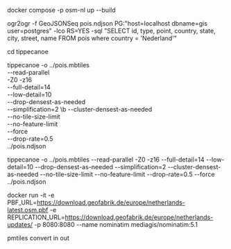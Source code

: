 docker compose -p osm-nl up --build

ogr2ogr -f GeoJSONSeq pois.ndjson PG:"host=localhost dbname=gis user=postgres" -lco RS=YES -sql "SELECT id, type, point, country, state, city, street, name FROM pois where country = 'Nederland'"

cd tippecanoe

tippecanoe -o ../pois.mbtiles \
 --read-parallel \
 -Z0 -z16 \
 --full-detail=14 \
 --low-detail=10 \
 --drop-densest-as-needed \
 --simplification=2 \b
--cluster-densest-as-needed \
 --no-tile-size-limit \
 --no-feature-limit \
 --force \
 --drop-rate=0.5 \
 ../pois.ndjson

tippecanoe -o ../pois.mbtiles --read-parallel -Z0 -z16 --full-detail=14 --low-detail=10 --drop-densest-as-needed --simplification=2 --cluster-densest-as-needed --no-tile-size-limit --no-feature-limit --drop-rate=0.5 --force ../pois.ndjson

docker run -it -e PBF_URL=https://download.geofabrik.de/europe/netherlands-latest.osm.pbf -e REPLICATION_URL=https://download.geofabrik.de/europe/netherlands-updates/ -p 8080:8080 --name nominatim mediagis/nominatim:5.1

pmtiles convert in out
